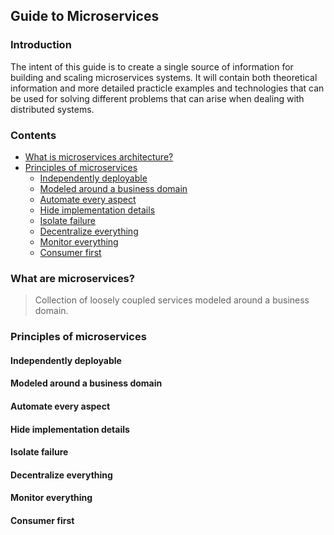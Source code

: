 ## Guide to Microservices
### Introduction
The intent of this guide is to create a single source of information for building and scaling microservices systems. It will contain both theoretical information and more detailed practicle examples and technologies that can be used for solving different problems that can arise when dealing with distributed systems. 
### Contents
 - [What is microservices architecture?](#what-is-microservices-architecture)
 - [Principles of microservices](#principles-of-microservices)
	 - [Independently deployable](#independently-deployable)
	 - [Modeled around a business domain](#modeled-around-a-business-domain)
	 - [Automate every aspect](#automate-every-aspect)
	 - [Hide implementation details](#hide-implementation-details)
	 - [Isolate failure](#isolate-failure)
	 - [Decentralize everything](#decentralize-everything)
	 - [Monitor everything](#monitor-everything)
	 - [Consumer first](#consumer-first)
### What are microservices?

> Collection of loosely coupled services modeled around a business domain.

### Principles of microservices

 #### Independently deployable
 #### Modeled around a business domain
 #### Automate every aspect
 #### Hide implementation details
 #### Isolate failure
 #### Decentralize everything
 #### Monitor everything
 #### Consumer first

<!--stackedit_data:
eyJoaXN0b3J5IjpbNDUzMjgxMzMyLC0xNTY3NjI5MDc1LC00OT
U1NDE2NTgsLTE0NTEwNTI1MzgsMTU4MDkyOTA3NywxMjg5Njk5
MzQ4LC0xMTQ2NjQwNzk4LC0zODAxNTA2MzUsMjA5NDE1NTY2Mi
wtNjM4OTMwNDg1LDcyNjIzMjIyOCw5NDI2MDEzOTEsMTU4OTI1
MDU0NiwyMDMxOTI3MjA0XX0=
-->